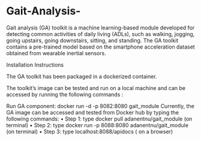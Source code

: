 # Gait-Analysis-
Gait analysis (GA) toolkit is a machine learning-based module developed for detecting common activities of daily living (ADLs), 
such as walking, jogging, going upstairs, going downstairs, sitting, and standing. The GA toolkit contains a pre-trained model based on the smartphone 
acceleration dataset obtained from wearable inertial sensors.

Installation Instructions

The GA toolkit has been packaged in a dockerized container. 

The toolkit’s image can be tested and run on a  local machine  and can be accessed by running the following commands : 

Run GA component: docker run -d -p 8082:8080 gait_module 
Currently, the GA image can be accessed and tested from Docker hub by typing the following commands: 
•	Step 1: type docker pull adanentnu/gait_module (on terminal) 
•	Step 2: type docker run -p 8088:8080 adanentnu/gait_module (on terminal) 
•	Step 3: type localhost:8088/apidocs ( on a browser)

